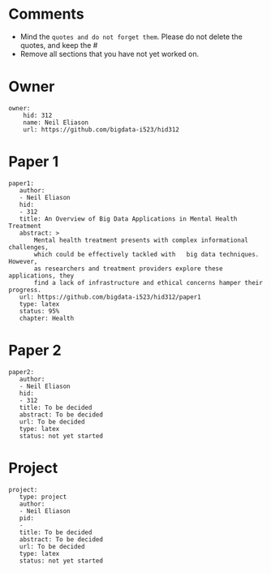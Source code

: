 # Comments

* Mind the ```quotes and do not forget them```. Please do not delete the quotes, and keep the #
* Remove all sections that you have not yet worked on. 

# Owner

```
owner:
    hid: 312
    name: Neil Eliason
    url: https://github.com/bigdata-i523/hid312
```

# Paper 1

```
paper1:
   author:
   - Neil Eliason
   hid: 
   - 312
   title: An Overview of Big Data Applications in Mental Health Treatment
   abstract: >
       Mental health treatment presents with complex informational challenges, 
       which could be effectively tackled with   big data techniques. However, 
       as researchers and treatment providers explore these applications, they 
       find a lack of infrastructure and ethical concerns hamper their progress.
   url: https://github.com/bigdata-i523/hid312/paper1
   type: latex
   status: 95%
   chapter: Health
```
   
# Paper 2

```
paper2:
   author: 
   - Neil Eliason
   hid:
   - 312
   title: To be decided
   abstract: To be decided
   url: To be decided
   type: latex
   status: not yet started
```

# Project 

```
project:
   type: project
   author: 
   - Neil Eliason
   pid:
   - 
   title: To be decided
   abstract: To be decided 
   url: To be decided
   type: latex
   status: not yet started
```
   
